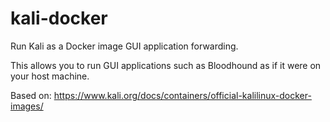 # kali-docker

Run Kali as a Docker image GUI application forwarding. 

This allows you to run GUI applications such as Bloodhound as if it were on your host machine.

Based on: https://www.kali.org/docs/containers/official-kalilinux-docker-images/
